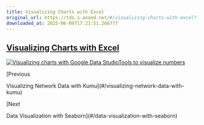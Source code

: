```yaml
---
title: Visualizing Charts with Excel
original_url: https://tds.s-anand.net/#/visualizing-charts-with-excel?id=visualizing-charts-with-excel
downloaded_at: 2025-06-09T17:21:51.266777
---
```

[Visualizing Charts with Excel](#/visualizing-charts-with-excel?id=visualizing-charts-with-excel)
-------------------------------------------------------------------------------------------------

[![Visualizing charts with Google Data StudioTools to visualize numbers](https://i.ytimg.com/vi_webp/sORnCj52COw/sddefault.webp)](https://youtu.be/sORnCj52COw?t=1813s)

[Previous

Visualizing Network Data with Kumu](#/visualizing-network-data-with-kumu)

[Next

Data Visualization with Seaborn](#/data-visualization-with-seaborn)